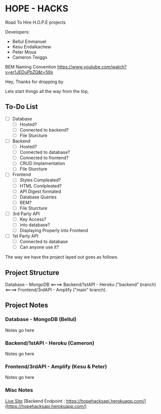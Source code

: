# HOPE - HACKS
Road To Hire H.O.P.E projects

Developers: 

- Bellul Emmanuel
- Kesu Endalkachew
- Peter Moua
- Cameron Twiggs


BEM Naming Convention
https://www.youtube.com/watch?v=er1JEDuPbZQ&t=59s


Hey, Thanks for dropping by

Lets start things all the way from the top, 

## To-Do List

- [ ] Database
    - [ ] Hosted?
    - [ ] Connected to backend?
    - [ ] File Sturcture
- [ ] Backend
    - [ ] Hosted?
    - [ ] Connected to database?
    - [ ] Connected to frontend?
    - [ ] CRUD Implamentation
    - [ ] File Sturcture
- [ ] Frontend
    - [ ] Styles Compleated?
    - [ ] HTML Comlpleated?
    - [ ] API Digest formated
    - [ ] Database Queries
    - [ ] BEM?
    - [ ] File Sturcture
- [ ] 3rd Party API
    - [ ] Key Access?
    - [ ] into database?
    - [ ] Displaying Properly into Frontend
- [ ] 1st Party API
    - [ ] Connected to database
    - [ ] Can anyone use it?

The way we have the project layed out goes as follows.

## Project Structure 

Database - MongoDB <====> Backend/1stAPI - Heroku ("backend" branch) <====> Frontend/3rdAPI - Amplify ("main" branch).


## Project Notes

### Database - MongoDB (Bellul)
Notes go here

### Backend/1stAPI - Heroku (Cameron) 
Notes go here

### Frontend/3rdAPI - Amplify (Kesu & Peter)
Notes go here

### Misc Notes

[Live Site](https://main.dmaslsmzlhbs2.amplifyapp.com/)
[Backend Endpoint : https://hopehacksapi.herokuapp.com/](https://hopehacksapi.herokuapp.com/)